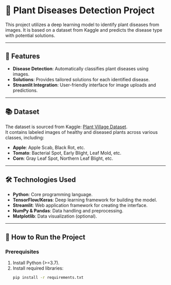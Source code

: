 
# 🌱 Plant Diseases Detection Project

This project utilizes a deep learning model to identify plant diseases from images. It is based on a dataset from Kaggle and predicts the disease type with potential solutions.

---

## 🧩 Features
- **Disease Detection**: Automatically classifies plant diseases using images.
- **Solutions**: Provides tailored solutions for each identified disease.
- **Streamlit Integration**: User-friendly interface for image uploads and predictions.

---

## 📚 Dataset
The dataset is sourced from Kaggle: [Plant Village Dataset](https://www.kaggle.com/emmarex/plantdisease).  
It contains labeled images of healthy and diseased plants across various classes, including:
- **Apple**: Apple Scab, Black Rot, etc.
- **Tomato**: Bacterial Spot, Early Blight, Leaf Mold, etc.
- **Corn**: Gray Leaf Spot, Northern Leaf Blight, etc.

---

## 🛠️ Technologies Used
- **Python**: Core programming language.
- **TensorFlow/Keras**: Deep learning framework for building the model.
- **Streamlit**: Web application framework for creating the interface.
- **NumPy & Pandas**: Data handling and preprocessing.
- **Matplotlib**: Data visualization (optional).

---

## 🚀 How to Run the Project
### Prerequisites
1. Install Python (>=3.7).
2. Install required libraries:
   ```bash
   pip install -r requirements.txt
